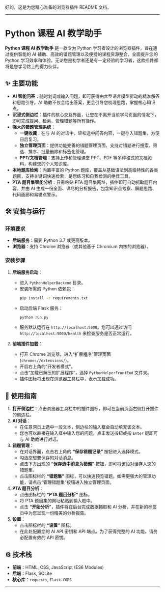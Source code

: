 好的，这是为您精心准备的浏览器插件 README 文档。

-----

# Python 课程 AI 教学助手

**Python 课程 AI 教学助手** 是一款专为 Python 学习者设计的浏览器插件，旨在通过提供智能的 AI 辅助、高效的错题管理以及便捷的课程资源整合，全面提升您的 Python 学习效率和体验。无论您是初学者还是有一定经验的学习者，这款插件都将是您学习路上的得力伙伴。

## ✨ 主要功能

  * **AI 智能问答**：随时划词或输入问题，即可获得由大型语言模型驱动的精准解答和思路引导。AI 助教不仅会给出答案，更会引导您梳理思路，掌握核心知识点。
  * **沉浸式侧边栏**：插件的核心交互界面，让您在不离开当前学习页面的情况下，即可完成提问、检索、管理错题等所有操作。
  * **强大的错题管理系统**：
      * **一键收藏**：在与 AI 的对话中，轻松选中问答内容，一键存入错题集，方便日后复习。
      * **独立管理页面**：提供功能完善的错题管理页面，支持对错题进行搜索、筛选、排序、批量删除和标签化管理。
      * **PPT/文档管理**：支持上传和管理课堂 PPT、PDF 等多种格式的文档资料，构建您的个人知识库。
  * **本地题库检索**：内置丰富的 Python 题库，覆盖从基础语法到高级特性的各类题目，支持关键词快速检索，是您练习和自我检测的绝佳工具。
  * **PTA 题目集智能分析**：只需粘贴 PTA 题目集网址，插件即可自动抓取题目内容，并由 AI 生成一份全面、详尽的分析报告，包含知识点考察、解题思路、代码画廊和易错点警示。

## 🛠️ 安装与运行

### 环境要求

  * **后端服务**：需要 Python 3.7 或更高版本。
  * **浏览器**：支持 Chrome 浏览器（或其他基于 Chromium 内核的浏览器）。

### 安装步骤

1.  **后端服务启动**：

      * 进入 `PythonHelperBackend` 目录。
      * 安装所需的 Python 依赖包：
        ```bash
        pip install -r requirements.txt
        ```
      * 启动后端 Flask 服务：
        ```bash
        python run.py
        ```
      * 服务默认运行在 `http://localhost:5000`。您可以通过访问 `http://localhost:5000/health` 来检查服务是否正常运行。

2.  **前端插件加载**：

      * 打开 Chrome 浏览器，进入“扩展程序”管理页面 (`chrome://extensions/`)。
      * 开启右上角的“开发者模式”。
      * 点击“加载已解压的扩展程序”，选择 `PythonHelperFrontEnd` 文件夹。
      * 插件图标将出现在浏览器工具栏中，表示加载成功。

## 🚀 使用指南

1.  **打开侧边栏**：点击浏览器工具栏中的插件图标，即可在当前页面右侧打开插件的侧边栏。
2.  **AI 对话**：
      * 在任意网页上选中一段文本，侧边栏的输入框会自动填充该文本。
      * 您也可以直接在输入框中输入您的问题，点击发送按钮或按 `Enter` 键即可与 AI 助教进行对话。
3.  **错题管理**：
      * 在对话界面，点击右上角的 **“保存错题记录”** 按钮进入选择模式。
      * 勾选您想要保存的对话消息。
      * 点击下方出现的 **“保存选中消息为错题”** 按钮，即可将该段对话存入您的错题集。
      * 点击图标栏的 **“错题集”** 图标，可以快速预览错题。如需更强大的管理功能，请点击“管理错题集”按钮进入独立管理页面。
4.  **PTA 题目分析**：
      * 点击图标栏的 **“PTA 题目分析”** 图标。
      * 将 PTA 题目集的网址粘贴到输入框中。
      * 点击 **“开始分析”**，插件将在后台完成数据抓取和 AI 分析，并在新的标签页中为您呈现一份精美的分析报告。
5.  **设置**：
      * 点击图标栏的 **“设置”** 图标。
      * 在此处配置您的 AI API 密钥和 API 端点。为了获得完整的 AI 功能，请务必配置有效的 API 密钥。

## ⚙️ 技术栈

  * **前端**：HTML, CSS, JavaScript (ES6 Modules)
  * **后端**：Flask, SQLite
  * **核心库**：`requests`, `Flask-CORS`

-----